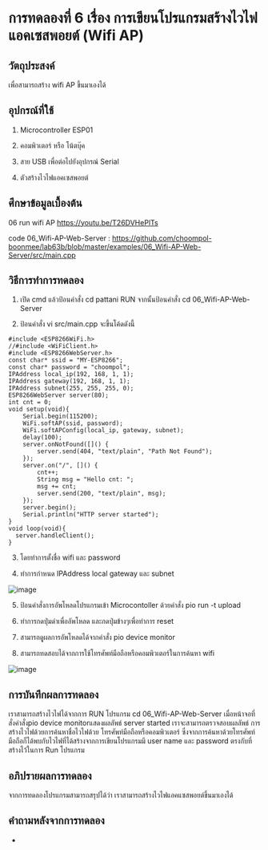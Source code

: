# การทดลองที่ 6 เรื่อง การเขียนโปรแกรมสร้างไวไฟแอคเซสพอยต์ (Wifi AP)

## วัตถุประสงค์ 
เพื่อสามารถสร้าง wifi AP ขึ้นมาเองได้

## อุปกรณ์ที่ใช้
1. Microcontroller ESP01

2. คอมพิวเตอร์ หรือ โน้ตบุ๊ค

3. สาย USB เพื่อต่อไปยังอุปกรณ์ Serial

4. ตัวสร้างไวไฟแอคเซสพอยต์ 

## ศึกษาข้อมูลเบื้องต้น
06 run wifi AP https://youtu.be/T26DVHePlTs

code 06_Wifi-AP-Web-Server : https://github.com/choompol-boonmee/lab63b/blob/master/examples/06_Wifi-AP-Web-Server/src/main.cpp

## วิธีการทำการทดลอง
1. เปิด cmd แล้วป้อนคำสั่ง cd pattani RUN จากนั้นป้อนคำสั่ง cd 06_Wifi-AP-Web-Server

2. ป้อนคำสั่ง vi src/main.cpp จะขึ้นโค้ดดังนี้

```
#include <ESP8266WiFi.h>
//#include <WiFiClient.h>
#include <ESP8266WebServer.h>
const char* ssid = "MY-ESP8266";
const char* password = "choompol";
IPAddress local_ip(192, 168, 1, 1);
IPAddress gateway(192, 168, 1, 1);
IPAddress subnet(255, 255, 255, 0);
ESP8266WebServer server(80);
int cnt = 0;
void setup(void){
	Serial.begin(115200);
	WiFi.softAP(ssid, password);
	WiFi.softAPConfig(local_ip, gateway, subnet);
	delay(100);
	server.onNotFound([]() {
		server.send(404, "text/plain", "Path Not Found");
	});
	server.on("/", []() {
		cnt++;
		String msg = "Hello cnt: ";
		msg += cnt;
		server.send(200, "text/plain", msg);
	});
	server.begin();
	Serial.println("HTTP server started");
}
void loop(void){
  server.handleClient();
}
```

3. โดยทำการตั้งชื่อ wifi และ password

4. ทำการกำหนด IPAddress local gateway และ subnet 

![image](https://user-images.githubusercontent.com/80879791/112335580-f1b1d280-8cee-11eb-9c76-23c41c39eafe.png)

5. ป้อนคำสั่งการอัพโหลดโปรแกรมเข้า Microcontoller ด้วยคำสั่ง pio run -t upload

6. ทำการกดปุ่มดำเพื่ออัพโหลด และกดปุ่มข้างๆเพื่อทำการ reset

7. สามารถดุูผลการอัพโหลดได้จากคำสั่ง pio device monitor

8. สามารถทดสอบได้จากการใช้โทรศัพท์มือถือหรือคอมพิวเตอร์ในการค้นหา wifi 

![image](https://user-images.githubusercontent.com/80879791/112336619-d0051b00-8cef-11eb-9d7d-0f23287c7e0c.png)

## การบันทึกผลการทดลอง
เราสามารถสร้างไวไฟได้จากการ RUN โปรแกรม cd 06_Wifi-AP-Web-Server เมื่อหน้าจอที่สั่งคำสั่งpio device monitorแสดงผลลัพธ์ server started เราจะสามารถตรวจสอบผลลัพธ์ การสร้างไวไฟด้วยการค้นหาชื่อไวไฟด้วย โทรศัพท์มือถือหรือคอมพิวเตอร์ ซึ่งจากการค้นหาด้วยโทรศัพท์มือถือก็ได้พบกับไวไฟที่ได้สร้างจากการเขียนโปรแกรมมี user name และ password ตรงกับที่สร้างไว้ในการ Run โปรแกรม

## อภิปรายผลการทดลอง
จากการทดลองโปรแกรมสามารถสรุปได้ว่า เราสามารถสร้างไวไฟแอคแซสพอยต์ขึ้นมาเองได้

## คำถามหลังจากการทดลอง
-
